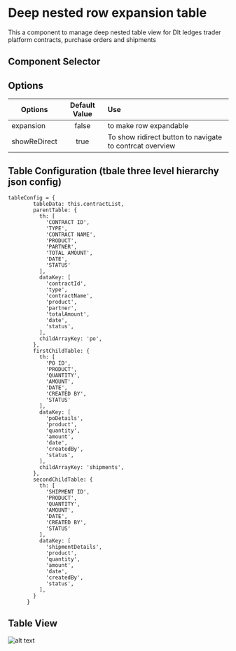 # Deep nested row expansion table

This a component to manage deep nested table view for Dlt ledges trader platform contracts, purchase orders and shipments

## Component Selector

<row-expansion-table></row-expansion-table>

## Options

| Options        | Default Value | Use  |
| -------------  |:-------------:| :-----|
| expansion      | false        | to make row expandable |
| showReDirect   | true         |   To show ridirect button to navigate to contrcat overview |

## Table Configuration (tbale three level hierarchy json config)

```
tableConfig = {
        tableData: this.contractList,
        parentTable: {
          th: [
            'CONTRACT ID',
            'TYPE',
            'CONTRACT NAME',
            'PRODUCT',
            'PARTNER',
            'TOTAL AMOUNT',
            'DATE',
            'STATUS'
          ],
          dataKey: [
            'contractId',
            'type',
            'contractName',
            'product',
            'partner',
            'totalAmount',
            'date',
            'status',
          ],
          childArrayKey: 'po',
        },
        firstChildTable: {
          th: [
            'PO ID',
            'PRODUCT',
            'QUANTITY',
            'AMOUNT',
            'DATE',
            'CREATED BY',
            'STATUS'
          ],
          dataKey: [
            'poDetails',
            'product',
            'quantity',
            'amount',
            'date',
            'createdBy',
            'status',
          ],
          childArrayKey: 'shipments',
        },
        secondChildTable: {
          th: [
            'SHIPMENT ID',
            'PRODUCT',
            'QUANTITY',
            'AMOUNT',
            'DATE',
            'CREATED BY',
            'STATUS'
          ],
          dataKey: [
            'shipmentDetails',
            'product',
            'quantity',
            'amount',
            'date',
            'createdBy',
            'status',
          ],
        }
      }
```

## Table View

![alt text](https://drive.google.com/file/d/1APb9xdXb-Ejh7NqjI-ypY7_eLFK7T7Dx/view?usp=sharing)


